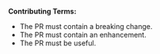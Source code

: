 **Contributing Terms:**
- The PR must contain a breaking change.
- The PR must contain an enhancement.
- The PR must be useful.
